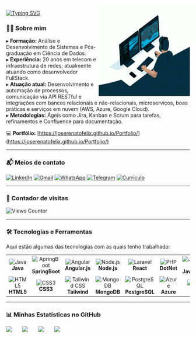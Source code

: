 <img src="img/dev_animado.gif" align="right" height="250" />

[![Typing SVG](https://readme-typing-svg.demolab.com?font=Anton&size=28&pause=1000&color=237BA1&width=435&lines=%F0%9F%91%8B+Olá,+Meu+Nome+é+Renato+Felix;Sou+Desenvolvedor+Full-Stack)](https://git.io/typing-svg)

### 👨‍💻 Sobre mim  

▸ **Formação:** Análise e Desenvolvimento de Sistemas e Pós-graduação em Ciência de Dados.  
▸ **Experiência:** 20 anos em telecom e infraestrutura de redes; atualmente atuando como desenvolvedor FullStack.  
▸ **Atuação atual:** Desenvolvimento e automação de processos, comunicação via API RESTful e integrações com bancos relacionais e não-relacionais, microserviços, boas práticas e serviços em nuvem (AWS, Azure, Google Cloud).  
▸ **Metodologias:** Ágeis como Jira, Kanban e Scrum para tarefas, refinamentos e Confluence para documentação.  

💻 **Portfólio:** [https://joserenatofelix.github.io/Portfolio/](https://joserenatofelix.github.io/Portfolio/)

---

### 📬 Meios de contato  

[![LinkedIn](https://img.shields.io/badge/LinkedIn-0077B5?style=for-the-badge&logo=linkedin&logoColor=white)](https://www.linkedin.com/in/joserenatofelix/) 
[![Gmail](https://img.shields.io/badge/Gmail-D14836?style=for-the-badge&logo=gmail&logoColor=white)](mailto:joserenatofelix@gmail.com)
[![WhatsApp](https://img.shields.io/badge/WhatsApp-25D366?style=for-the-badge&logo=whatsapp&logoColor=white)](https://api.whatsapp.com/send?phone=12991730737)
[![Telegram](https://img.shields.io/badge/Telegram-2CA5E0?style=for-the-badge&logo=telegram&logoColor=white)](https://t.me/joserenatofelix)
[![Currículo](https://img.shields.io/badge/Curriculo-005571?style=for-the-badge&logo=Salesforce&logoColor=white)](https://github.com/joserenatofelix/Curriculo/raw/master/assets/Jose%20Renato%20Felix%20da%20Silva.pdf)

---

### 👀 Contador de visitas  

![Views Counter](https://views-counter.vercel.app/badge?pageId=joserenatofelix%2Fjoserenatofelix)

---

### 🛠️ Tecnologias e Ferramentas

Aqui estão algumas das tecnologias com as quais tenho trabalhado:

<table>
  <tr>
    <td align="center" width="96">
      <img src="https://skillicons.dev/icons?i=java" width="48" height="48" alt="Java" />
      <br><strong>Java</strong>
    </td>
    <td align="center" width="96">
      <img src="https://skillicons.dev/icons?i=spring" width="48" height="48" alt="ApringBoot" />
      <br><strong>SpringBoot</strong>
    </td>    
    <td align="center" width="96">
      <img src="https://skillicons.dev/icons?i=angular" width="48" height="48" alt="Angular" />
      <br><strong>Angular.js</strong>
    </td>
    <td align="center" width="96">
      <img src="https://skillicons.dev/icons?i=nodejs" width="48" height="48" alt="Node.js" />
      <br><strong>Node.js</strong>
    </td>
    <td align="center" width="96">
      <img src="https://skillicons.dev/icons?i=react" width="48" height="48" alt="Laravel" />
      <br><strong>React</strong>
    </td>
    <td align="center" width="96">
      <img src="https://skillicons.dev/icons?i=dotnet" width="48" height="48" alt="PHP" />
      <br><strong>DotNet</strong>
    </td>
    <td align="center" width="96">
      <img src="https://skillicons.dev/icons?i=javascript" width="48" height="48" alt="JavaScript" />
      <br><strong>JavaScript</strong>
    </td>
     <td align="center" width="96">
      <img src="https://skillicons.dev/icons?i=typescript" width="48" height="48" alt="TypeScript" />
      <br><strong>TypeScript</strong>
    </td>
  </tr>
  <tr>
    <td align="center" width="96">
      <img src="https://skillicons.dev/icons?i=html" width="48" height="48" alt="HTML5" />
      <br><strong>HTML5</strong>
    </td>
    <td align="center" width="96">
      <img src="https://skillicons.dev/icons?i=css" width="48" height="48" alt="CSS3" />
      <br><strong>CSS3</strong>
    </td>
    <td align="center" width="96">
      <img src="https://skillicons.dev/icons?i=tailwind" width="48" height="48" alt="Tailwind CSS" />
      <br><strong>Tailwind</strong>
    </td>
    <td align="center" width="96">
      <img src="https://skillicons.dev/icons?i=mongodb" width="48" height="48" alt="MongoDB" />
      <br><strong>MongoDB</strong>
    </td>
    <td align="center" width="96">
        <img src="https://skillicons.dev/icons?i=postgresql" width="48" height="48" alt="PostgreSQL" />
        <br><strong>PostgreSQL</strong>
    </td>
    <td align="center" width="96">
      <img src="https://skillicons.dev/icons?i=azure" width="48" height="48" alt="Azure" />
      <br><strong>Azure</strong>
    </td>
    <td align="center" width="96">
      <img src="https://skillicons.dev/icons?i=aws" width="48" height="48" alt="AWS" />
      <br><strong>AWS</strong>
    </td>
    <td align="center" width="96">
      <img src="https://skillicons.dev/icons?i=docker" width="48" height="48" alt="Docker" />
      <br><strong>Docker</strong>
    </td>
  </tr>
</table>

---

### 📊 Minhas Estatísticas no GitHub  

<div style="display:flex; gap:2em; flex-wrap:nowrap;">
  <a href="https://github.com/joserenatofelix">
    <img height="180em"
         src="https://github-profile-summary-cards.vercel.app/api/cards/profile-details?username=joserenatofelix&theme=radical" />
  </a>
  <img height="180em"
       src="https://github-readme-stats.vercel.app/api/top-langs/?username=joserenatofelix&layout=compact&langs_count=7&theme=radical" />
  <img height="180em"
       src="https://github-readme-stats.vercel.app/api?username=joserenatofelix&show_icons=true&theme=radical&include_all_commits=true&count_private=true" />
  <img height="180em"
       src="https://github-readme-streak-stats.herokuapp.com/?user=joserenatofelix&theme=radical&hide_border=true" />
</div>



